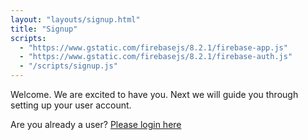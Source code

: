 ```yaml
---
layout: "layouts/signup.html"
title: "Signup"
scripts:
  - "https://www.gstatic.com/firebasejs/8.2.1/firebase-app.js"
  - "https://www.gstatic.com/firebasejs/8.2.1/firebase-auth.js"
  - "/scripts/signup.js"
---
```


Welcome. We are excited to have you. Next we will guide you through setting up your user account.

Are you already a user? [Please login here](/login)
